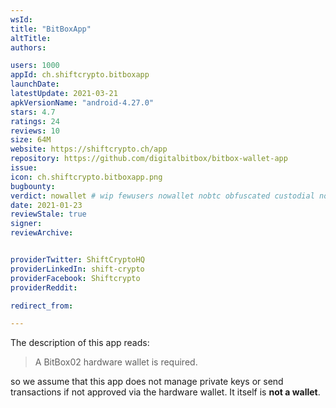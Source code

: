 ```yaml
---
wsId: 
title: "BitBoxApp"
altTitle: 
authors:

users: 1000
appId: ch.shiftcrypto.bitboxapp
launchDate: 
latestUpdate: 2021-03-21
apkVersionName: "android-4.27.0"
stars: 4.7
ratings: 24
reviews: 10
size: 64M
website: https://shiftcrypto.ch/app
repository: https://github.com/digitalbitbox/bitbox-wallet-app
issue: 
icon: ch.shiftcrypto.bitboxapp.png
bugbounty: 
verdict: nowallet # wip fewusers nowallet nobtc obfuscated custodial nosource nonverifiable reproducible bounty defunct
date: 2021-01-23
reviewStale: true
signer: 
reviewArchive:


providerTwitter: ShiftCryptoHQ
providerLinkedIn: shift-crypto
providerFacebook: Shiftcrypto
providerReddit: 

redirect_from:

---
```



The description of this app reads:

> A BitBox02 hardware wallet is required.

so we assume that this app does not manage private keys or send transactions if
not approved via the hardware wallet. It itself is **not a wallet**.
